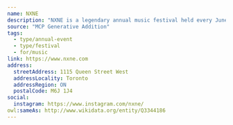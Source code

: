 ```yaml
---
name: NXNE
description: "NXNE is a legendary annual music festival held every June across downtown Toronto since 1995. For NXNE 2025, we welcome musicians and fans back to NXNE Clubland, undeniably the ultimate club hopping experience in Toronto. Each club will feature a skillfully curated program of the best rising talent from across Canada and around the world for fans to discover before they break onto the world stage."
source: "MCP Generative Addition"
tags:
  - type/annual-event
  - type/festival
  - for/music
link: https://www.nxne.com
address:
  streetAddress: 1115 Queen Street West
  addressLocality: Toronto
  addressRegion: ON
  postalCode: M6J 1J4
social:
  instagram: https://www.instagram.com/nxne/
owl:sameAs: http://www.wikidata.org/entity/Q3344186
---
```

